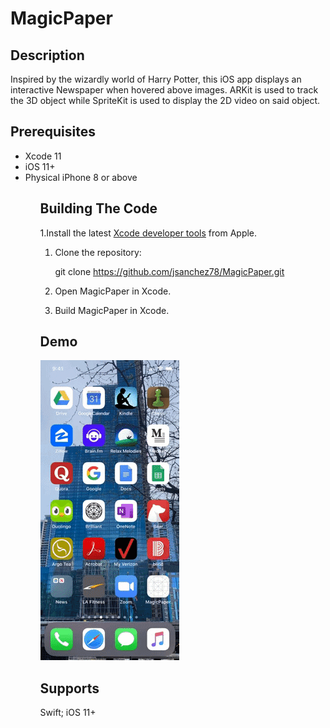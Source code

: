 # MagicPaper

## Description 

Inspired by the wizardly world of Harry Potter, this iOS app displays an interactive Newspaper when hovered above images.
ARKit is used to track the 3D object while SpriteKit is used to display the 2D video on said object.

## Prerequisites

<ul>
<li>Xcode 11</li>

<li>iOS 11+</li>

<li>Physical iPhone 8 or above</li>

<ul>


## Building The Code

1.Install the latest [Xcode developer tools](https://developer.apple.com/) from Apple.

1. Clone the repository:

    git clone https://github.com/jsanchez78/MagicPaper.git
    
1. Open MagicPaper in Xcode.

1. Build MagicPaper in Xcode.


## Demo

![](./MagicPaper/Newspaper.gif)


## Supports

Swift; iOS 11+

